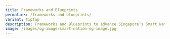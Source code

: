 ```yaml
---
title: Frameworks and Blueprints
permalink: /frameworks-and-blueprints/
variant: tiptap
description: Frameworks and Blueprints to advance Singapore's Smart Nation journey.
image: /images/og-image/smart-nation-og-image.jpg
---
```

